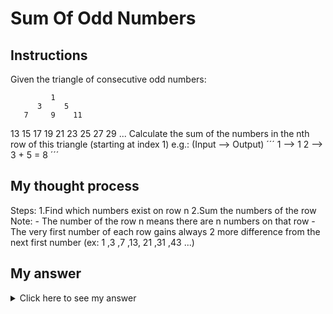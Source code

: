 # Sum Of Odd Numbers
## Instructions

Given the triangle of consecutive odd numbers:

             1
          3     5
       7     9    11
   13    15    17    19
21    23    25    27    29
...
Calculate the sum of the numbers in the nth row of this triangle (starting at index 1) e.g.: (Input --> Output)
´´´
1 -->  1
2 --> 3 + 5 = 8
´´´
## My thought process

Steps:
  1.Find which numbers exist on row n
  2.Sum the numbers of the row
  Note:
    - The number of the row n means there are n numbers on that row
    - The very first number of each row gains always 2 more difference from the next first number
    (ex: 1 ,3 ,7 ,13, 21 ,31 ,43 ...)

## My answer

<details> 
  <summary>Click here to see my answer</summary>

    class RowSumOddNumbers {
      
        public static int rowSumOddNumbers(int n) {
          if(n == 1){
            return 1;
          }
          int startingNum = 1;
          int startingNumsDifference = 2;
          for(int i = 1; i < n; i++){
            startingNum += startingNumsDifference;
            startingNumsDifference += 2;
          }
          int sum = 0;
          for(int i = 0; i < n; i++){
            sum += startingNum;
            startingNum = startingNum + 2; 
          }
          return sum;
        }
    }
    
</details>
